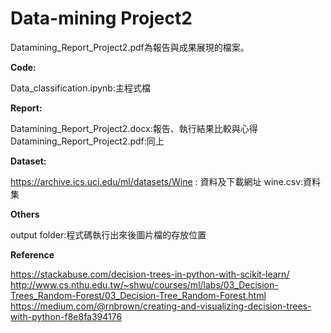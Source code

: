 # Data-mining Project2

Datamining_Report_Project2.pdf為報告與成果展現的檔案。

**Code:**


Data_classification.ipynb:主程式檔


**Report:**


Datamining_Report_Project2.docx:報告、執行結果比較與心得
Datamining_Report_Project2.pdf:同上

**Dataset:**


https://archive.ics.uci.edu/ml/datasets/Wine  : 資料及下載網址
wine.csv:資料集

**Others**


output folder:程式碼執行出來後圖片檔的存放位置

**Reference**


https://stackabuse.com/decision-trees-in-python-with-scikit-learn/
http://www.cs.nthu.edu.tw/~shwu/courses/ml/labs/03_Decision-Trees_Random-Forest/03_Decision-Tree_Random-Forest.html
https://medium.com/@rnbrown/creating-and-visualizing-decision-trees-with-python-f8e8fa394176
